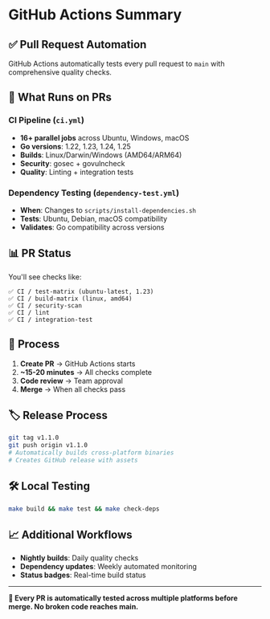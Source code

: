 # GitHub Actions Summary

## ✅ **Pull Request Automation**

GitHub Actions automatically tests every pull request to `main` with comprehensive quality checks.

## 🚀 **What Runs on PRs**

### **CI Pipeline** (`ci.yml`)
- **16+ parallel jobs** across Ubuntu, Windows, macOS
- **Go versions**: 1.22, 1.23, 1.24, 1.25
- **Builds**: Linux/Darwin/Windows (AMD64/ARM64)
- **Security**: gosec + govulncheck
- **Quality**: Linting + integration tests

### **Dependency Testing** (`dependency-test.yml`)
- **When**: Changes to `scripts/install-dependencies.sh`
- **Tests**: Ubuntu, Debian, macOS compatibility
- **Validates**: Go compatibility across versions

## 📊 **PR Status**

You'll see checks like:
```
✅ CI / test-matrix (ubuntu-latest, 1.23)
✅ CI / build-matrix (linux, amd64)
✅ CI / security-scan
✅ CI / lint
✅ CI / integration-test
```

## 🔄 **Process**

1. **Create PR** → GitHub Actions starts
2. **~15-20 minutes** → All checks complete
3. **Code review** → Team approval
4. **Merge** → When all checks pass

## 🏷️ **Release Process**

```bash
git tag v1.1.0
git push origin v1.1.0
# Automatically builds cross-platform binaries
# Creates GitHub release with assets
```

## 🛠️ **Local Testing**

```bash
make build && make test && make check-deps
```

## 📈 **Additional Workflows**

- **Nightly builds**: Daily quality checks
- **Dependency updates**: Weekly automated monitoring
- **Status badges**: Real-time build status

---

**🎯 Every PR is automatically tested across multiple platforms before merge. No broken code reaches main.**